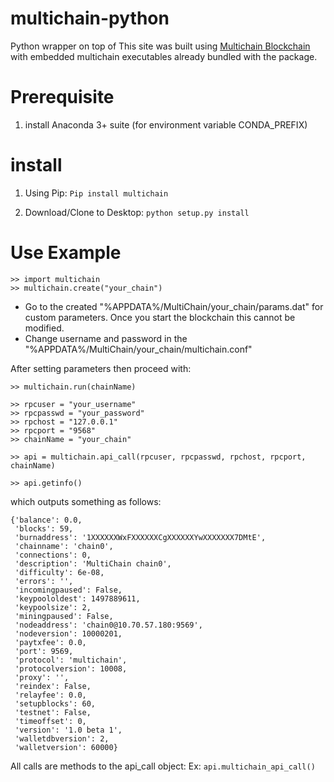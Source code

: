 # multichain-python
Python wrapper on top of This site was built using [Multichain Blockchain](http://www.multichain.com/) with embedded multichain executables already bundled with the package.

# Prerequisite
1. install Anaconda 3+ suite (for environment variable CONDA_PREFIX)

# install
1. Using Pip: 
`Pip install multichain`
 
2. Download/Clone to Desktop:
`python setup.py install`

# Use Example
```
>> import multichain
>> multichain.create("your_chain")
```
- Go to the created "%APPDATA%/MultiChain/your_chain/params.dat" for custom parameters. Once you start the blockchain this cannot be modified.
- Change username and password in the  "%APPDATA%/MultiChain/your_chain/multichain.conf"

After setting parameters then proceed with:

```
>> multichain.run(chainName)

>> rpcuser = "your_username"
>> rpcpasswd = "your_password"
>> rpchost = "127.0.0.1"
>> rpcport = "9568"
>> chainName = "your_chain"

>> api = multichain.api_call(rpcuser, rpcpasswd, rpchost, rpcport, chainName)

>> api.getinfo()
```

which outputs something as follows: 
```
{'balance': 0.0,
 'blocks': 59,
 'burnaddress': '1XXXXXXWxFXXXXXXCgXXXXXXYwXXXXXXX7DMtE',
 'chainname': 'chain0',
 'connections': 0,
 'description': 'MultiChain chain0',
 'difficulty': 6e-08,
 'errors': '',
 'incomingpaused': False,
 'keypoololdest': 1497889611,
 'keypoolsize': 2,
 'miningpaused': False,
 'nodeaddress': 'chain0@10.70.57.180:9569',
 'nodeversion': 10000201,
 'paytxfee': 0.0,
 'port': 9569,
 'protocol': 'multichain',
 'protocolversion': 10008,
 'proxy': '',
 'reindex': False,
 'relayfee': 0.0,
 'setupblocks': 60,
 'testnet': False,
 'timeoffset': 0,
 'version': '1.0 beta 1',
 'walletdbversion': 2,
 'walletversion': 60000}
```
All calls are methods to the api_call object: Ex: `api.multichain_api_call()`
